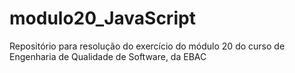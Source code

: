 # modulo20_JavaScript
Repositório para resolução do exercício do módulo 20 do curso de Engenharia de Qualidade de Software, da EBAC
